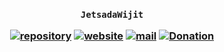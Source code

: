 <h3 align="center">

`JetsadaWijit`

[![repository](https://img.shields.io/badge/repository-white)](https://github.com/jetsadawijit/university-bangkok-2024-3yr-sm2-cs462-project)
[![website](https://img.shields.io/badge/website-white)](https://jetsadawijit.github.io/university-bangkok-2024-3yr-sm2-cs462-project-website)
[![mail](https://img.shields.io/badge/mail-white)](mailto:ze_ro_owen@hotmail.com)
[![Donation](https://img.shields.io/badge/donation-white)](https://jetsadawijit.github.io/donation)

</h3>